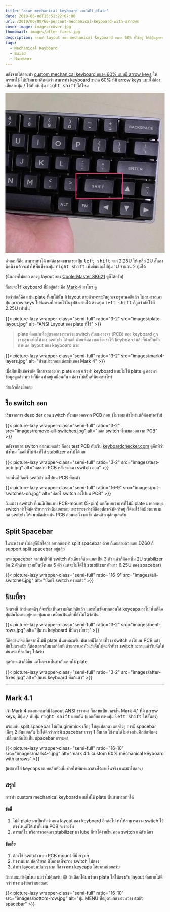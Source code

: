 ```yaml
---
title: "ลองทำ mechanical keyboard แบบไม่ใช้ plate"
date: 2019-06-08T15:51:22+07:00
url: /2019/06/08/60-percent-mechanical-keyboard-with-arrows
cover-image: images/cover.jpg
thumbnail: images/after-fixes.jpg
description: ลองแก้ layout ของ mechanical keyboard ขนาด 60% ที่ใช้อยู่ ให้มีปุ่มลูกศร (arrows keys) พร้อมกับ split spacebar
tags:
  - Mechanical Keyboard
  - Build
  - Hardware
---
```


หลังจากได้ลองทำ [custom mechanical keyboard ขนาด 60% แบบมี arrow keys](https://armno.in.th/2019/05/01/custom-mechanical-keyboard-build-2/#mark-5) ให้ภรรยาใช้
ได้ปริศนามาคิดต่อว่า สามารทำ keyboard ขนาด 60% ที่มี arrow keys แบบไม่ต้องเสียสละปุ่ม <kdb>/</kbd> ให้ทับกับปุ่ม <kbd>right shift</kbd> ได้ไหม

![ปุ่ม shift ขวาของ Mark 5](images/mark5-shift.jpg)

คำตอบก็คือ สามารถทำได้ แต่ต้องลดขนาดของปุ่ม <kbd>left shift</kbd> จาก 2.25U ให้เหลือ 2U
สั้นลงนิดนึง แล้วจะทำให้พื้นที่ของปุ่ม <kbd>right shift</kbd> เพิ่มขึ้นและใส่ปุ่ม 1U จำนวน 2 ปุ่มได้

(นึกภาพไม่ออก ลองดู layout ของ [CoolerMaster SK621](https://www.coolermaster.com/catalog/peripheral/keyboards/sk621/) ดูก็ได้ครับ)

ก็เลยจะใช้ keyboard ที่มีอยู่แล้ว คือ [Mark 4](https://armno.in.th/2019/05/01/custom-mechanical-keyboard-build-2/#mark-4) มาโมฯ ดู

ข้อจำกัดก็คือ แผ่น plate ที่ผมใช้นั้น มี layout ตายตัวเพราะมันถูกเจาะรูมาพอดีแล้ว ไม่สามารถเอาปุ่ม arrow keys ไปยัดตรงที่กรอบไว้ในรูปข้างล่างได้ ส่วนปุ่ม <kbd>left shift</kbd>
ก็ถูกจำกัดไว้ที่ 2.25U เท่านั้น

{{< picture-lazy wrapper-class="semi-full" ratio="3-2" src="images/plate-layout.jpg" alt="ANSI Layout ของ plate ที่ใช้" >}}

> plate คือแผ่นที่อยู่ตรงกลางระหว่าง switch กับแผงวงจร (PCB) ของ keyboard ถูกเจาะรูมาเพื่อให้วาง switch ได้พอดี ช่วยเพิ่มความแข็งแรงให้ keyboard แล้วก็ยังเป็นตัวกำหนด layout ของ keyboard ด้วย

{{< picture-lazy wrapper-class="semi-full" ratio="3-2" src="images/mark4-layers.jpg" alt="ส่วนประกอบแต่ละชั้นของ Mark 4" >}}

เมื่อมันเป็นข้อจำกัด ก็เลยจะลองเอา plate ออก แล้วทำ keyboard แบบไม่ใช้ plate ดู ลองหาข้อมูลดูแล้ว พบว่าก็มีคนทำอยู่เหมือนกัน แต่อาจไม่เป็นที่นิยมเท่าไหร่

ว่าแล้วก็ลงมือเลย

## รื้อ switch ออก

เริ่มจากการ desolder ถอด switch ทั้งหมดออกจาก PCB ก่อน (ไม่ชอบเท่าไหร่แต่ก็ต้องทำครับ)

{{< picture-lazy wrapper-class="semi-full" ratio="3-2" src="images/remove-all-switches.jpg" alt="ถอด switch ทั้งหมดออกจาก PCB" >}}

หลังจากเอา switch ออกหมดแล้ว ก็ลอง test PCB กับเว็บ [keyboardchecker.com](http://keyboardchecker.com/) ดูอีกทีว่าพังไหม โชคดีที่ไม่พัง ก็ใส่ stabilizer ลงไปได้เลย

{{< picture-lazy wrapper-class="semi-full" ratio="3-2" src="images/test-pcb.jpg" alt="ทดสอบ PCB หลังจากเอา switch ออก" >}}

จากนั้นก็บัดกรี switch ลงไปบน PCB ทีละตัว

{{< picture-lazy wrapper-class="semi-full" ratio="16-9" src="images/put-switches-on.jpg" alt="บัดกรี switch ลงไปบน PCB" >}}

ถึงแม้ว่า switch ที่ผมมีเป็นแบบ PCB-mount (5-pin) แต่ก็พบกว่าการที่ไม่มี plate มาคอยพยุง switch ทำให้บัดกรียากกว่าเดิมเยอะเลย เพราะระหว่างที่ถืออุปกรณ์บัดกรีอยู่ ก็ต้องใช้อีกมือพยายามกด switch ให้แนบชิดกับแผ่น PCB ก่อนตะกั่วจะแข็ง ค่อนข้างทุลักทุเลครับ

## Split Spacebar

ในระหว่างทำไปอยู่ก็นึกได้ว่า อยากลองทำ split spacebar ด้วย ก็เลยลองด้วยเลย DZ60 ก็ support split spacebar อยู่แล้ว

ตรง spacebar จากปกติที่มี switch ตัวเดียวก็ต้องแยกเป็น 3 ตัว
แล้วก็ต้องเพิ่ม 2U stabilizer อีก 2 ตัวด้วย รวมเป็นทั้งหมด 5 ตัว (แต่จะไม่ได้ใช้ stabilizer ตัวยาว 6.25U ของ spacebar)

{{< picture-lazy wrapper-class="semi-full" ratio="16-9" src="images/all-switches.jpg" alt="บัดกรี switch ครบแล้ว" >}}

## ฟันเบี้ยว

ถึงตรงนี้ ถ้าสังเกตดีๆ ก็จะเริ่มเห็นความผิดปกติแล้ว และเห็นชัดมากตอนใส่ keycaps ลงไป
นั่นก็คือ ปุ่มมันไม่ตรงอยู่หลายปุ่มมาก เหมือนฟันเด็กที่ยังไม่ได้จัดฟัน

{{< picture-lazy wrapper-class="semi-full" ratio="3-2" src="images/bent-rows.jpg" alt="ปุ่มบน keyboard ที่บิดๆ เบี้ยวๆ" >}}

ก็คิดว่าน่าจะเกิดจากที่ไม่มี plate นั่นแหละครับ มันเลยมีโอกาสที่วาง switch ลงไปบน PCB แล้วมันไม่ตรงเป๊ะ ก็ต้องเอากลับมาแก้อีกที ด้วยการเอาหัวแร้งจิ้มให้ตะกั่วที่ขา switch ละลายแล้วรีบจัดให้มันตรง ทีละอันๆ ไปครับ

สุดท้ายแล้วก็ดีขึ้น แต่ไม่ตรงเป๊ะเท่ากับแบบใช้ plate

{{< picture-lazy wrapper-class="semi-full" ratio="3-2" src="images/after-fixes.jpg" alt="ปุ่มบน keyboard ที่แก้แล้ว" >}}

-----

## Mark 4.1

เจ้า Mark 4 ของผมจากที่มี layout ANSI ธรรมดา ก็กลายเป็นเวอร์ชั่น Mark 4.1
ที่มี arrow keys, มีปุ่ม <kbd>/</kbd> กับปุ่ม <kbd>right shift</kbd> แยกกัน (แลกกับการหดปุ่ม <kbd>left shift</kbd> ให้สั้นลง)

พร้อมกับ split spacebar ให้เป็น gimmick เล็กๆ ให้ดูแปลกตา แต่จริงๆ การมี spacebar เล็กๆ 2 อันแยกกัน ไม่ได้ดีกว่าการมี spacebar ยาวๆ 1 อันเลย ใช้งานได้ไม่ต่างกัน
อีกสักพักคงเปลี่ยนกลับไปเป็น spacebar ธรรมดา

{{< picture-lazy wrapper-class="semi-full" ratio="16-10" src="images/mark4-1.jpg" alt="mark 4.1: custom 60% mechanical keyboard with arrows" >}}

(แต่การใส่ keycaps แบบกลับหัวเนี่ยช่วยให้พิมพ์แถวล่างได้ง่ายขึ้นจริง แนะนำให้ลอง)

## สรุป

การทำ custom mechanical keyboard แบบไม่ใช้ plate นั้นสามารถทำได้

#### ข้อดี

1. ไม่มี plate มาเป็นตัวกำหนด layout ของ keyboard อีกต่อไป ทำให้สามารถวาง switch ไว้ตรงไหนก็ได้เท่าที่แผ่น PCB จะรองรับ
2. การแก้ไข หรือการถอดเอา stabilizer มา lube ก็ทำได้ง่ายขึ้น ถอด switch แค่ตัวเดียว

#### ข้อเสีย

1. ต้องใช้ switch แบบ PCB mount ที่มี 5 pin
2. ทำงานยาก บัดกรียาก มีโอกาสที่จะวาง switch ไม่ตรง
3. ถ้าทำ layout แปลกๆ มาก ก็อาจจะหา keycaps ใส่ยากหน่อยครับ

ถ้าถามผมว่าคุ้มไหม ผมว่าไม่คุ้มครับ 😅 ถ้าเลือกได้ผมว่าหา plate ใส่ให้ตรงกับ layout ที่อยากได้ดีกว่า ทำงานง่ายกว่าเยอะเลย

{{< picture-lazy wrapper-class="semi-full" ratio="16-10" src="images/bottom-row.jpg" alt="ปุ่ม MENU ที่อยู่ตรงกลางระหว่าง split spacebar" >}}
